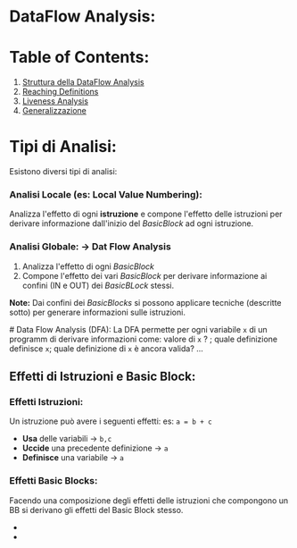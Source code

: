 # DataFlow Analysis:

# Table of Contents:

1. [Struttura della DataFlow Analysis](#dataflow-analysis)
2. [Reaching Definitions]()
3. [Liveness Analysis]()
4. [Generalizzazione ]()

# Tipi di Analisi:

Esistono diversi tipi di analisi:

### Analisi Locale (es: Local Value Numbering):

Analizza l'effetto di ogni **istruzione** e compone l'effetto delle istruzioni per derivare informazione dall'inizio del _BasicBlock_ ad ogni istruzione.

### Analisi Globale: $\rightarrow$ Dat Flow Analysis

1. Analizza l'effetto di ogni _BasicBlock_
2. Compone l'effetto dei vari _BasicBlock_ per derivare informazione ai confini (IN e OUT) dei _BasicBLock_ stessi.

**Note:** Dai confini dei _BasicBlocks_ si possono applicare tecniche (descritte sotto) per generare informazioni sulle istruzioni.

# Data Flow Analysis (DFA):
La DFA permette per ogni variabile `x` di un programm di derivare informazioni come: valore di `x` ? ; quale definizione definisce `x`; quale definizione di `x` è ancora valida? ...

## Effetti di Istruzioni e Basic Block:

### Effetti Istruzioni:

Un istruzione può avere i seguenti effetti:
es: `a = b + c `

- **Usa** delle variabili $\rightarrow$ `b,c`
- **Uccide** una precedente definizione $\rightarrow$ `a`
- **Definisce** una variabile $\rightarrow$ `a`

### Effetti Basic Blocks:

Facendo una composizione degli effetti delle istruzioni che compongono un BB si derivano gli effetti del Basic Block stesso.

-
-
